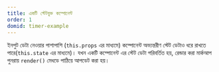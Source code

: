 ```yaml
---
title: একটি স্টেটযুক্ত কম্পোনেন্ট
order: 1
domid: timer-example
---
```


ইনপুট ডেটা নেওয়ার পাশাপাশি (`this.props` এর মাধ্যমে) কম্পোনেন্ট অভ্যন্তরীণ স্টেট ডেটাও ধরে রাখতে পারে(`this.state` এর মাধ্যমে)। যখন একটি কম্পোনেন্ট এর স্টেট ডেটা পরিবর্তিত হয়, রেন্ডার করা মার্কআপ পুনরায় `render()` মেধডে পাঠিয়ে আপডেট করা হয়।
